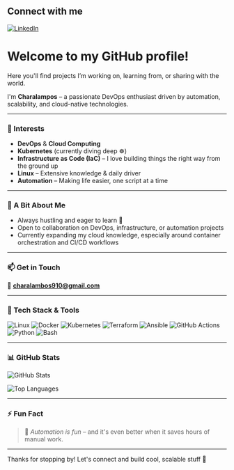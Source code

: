 ## Connect with me

[![LinkedIn](https://img.shields.io/badge/LinkedIn-blue?logo=linkedin&logoColor=white&style=flat-square)](https://www.linkedin.com/in/charalamboslambrou/)


# Welcome to my GitHub profile!
Here you'll find projects I’m working on, learning from, or sharing with the world.


I'm **Charalampos** – a passionate DevOps enthusiast driven by automation, scalability, and cloud-native technologies.

---

### 👀 Interests
- **DevOps** & **Cloud Computing**
- **Kubernetes** (currently diving deep ☸️)
- **Infrastructure as Code (IaC)** – I love building things the right way from the ground up
- **Linux** – Extensive knowledge & daily driver
- **Automation** – Making life easier, one script at a time

---

### 🦾 A Bit About Me
- Always hustling and eager to learn 🧠
- Open to collaboration on DevOps, infrastructure, or automation projects
- Currently expanding my cloud knowledge, especially around container orchestration and CI/CD workflows

---

### 📫 Get in Touch
📧 **charalambos910@gmail.com**

---

### 🧰 Tech Stack & Tools

![Linux](https://img.shields.io/badge/Linux-FCC624?logo=linux&logoColor=black&style=for-the-badge)
![Docker](https://img.shields.io/badge/Docker-2496ED?logo=docker&logoColor=white&style=for-the-badge)
![Kubernetes](https://img.shields.io/badge/Kubernetes-326CE5?logo=kubernetes&logoColor=white&style=for-the-badge)
![Terraform](https://img.shields.io/badge/Terraform-7B42BC?logo=terraform&logoColor=white&style=for-the-badge)
![Ansible](https://img.shields.io/badge/Ansible-EE0000?logo=ansible&logoColor=white&style=for-the-badge)
![GitHub Actions](https://img.shields.io/badge/GitHub%20Actions-2088FF?logo=githubactions&logoColor=white&style=for-the-badge)
![Python](https://img.shields.io/badge/Python-3776AB?logo=python&logoColor=white&style=for-the-badge)
![Bash](https://img.shields.io/badge/Bash-4EAA25?logo=gnubash&logoColor=white&style=for-the-badge)

---

### 📊 GitHub Stats

![GitHub Stats](https://github-readme-stats.vercel.app/api?username=charalamposlamprou&show_icons=true&count_private=true&include_all_commits=true&theme=radical&hide_rank=true)


![Top Languages](https://github-readme-stats.vercel.app/api/top-langs/?username=charalamposlamprou&layout=compact&theme=radical)

---

### ⚡ Fun Fact
> 🤖 *Automation is fun* – and it's even better when it saves hours of manual work.

---

Thanks for stopping by! Let's connect and build cool, scalable stuff 🚀
